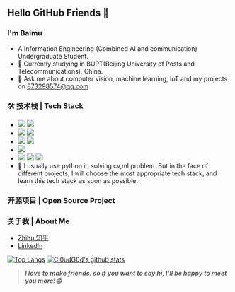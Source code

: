<!--
### Hi there is Baimu 柏慕 👋


**baimuchu/baimuchu** is a ✨ _special_ ✨ repository because its `README.md` (this file) appears on your GitHub profile.

Here are some ideas to get you started:

- 🔭 I’m currently working on ...
- 🌱 I’m currently learning ...
- 👯 I’m looking to collaborate on ...
- 🤔 I’m looking for help with ...
- 💬 Ask me about ...
- 📫 How to reach me: ...
- 😄 Pronouns: ...
- ⚡ Fun fact: ...
-->
## Hello GitHub Friends 👋

### I'm Baimu

- A Information Engineering (Combined AI and communication) Undergraduate Student.
- 🌱 Currently studying in BUPT(Beijing University of Posts and Telecommunications), China.
- 💬 Ask me about computer vision, machine learning, IoT and my projects on [873298574@qq.com](mailto:873298574@qq.com)

### 🛠 技术栈 | Tech Stack
- <img src="https://img.shields.io/badge/Python-Interpreted-informational?&labelColor=3776AB&color=585858&logo=python&logoColor=FFFFFF"> <img src="https://img.shields.io/badge/JavaScript-Interpreted-informational?&labelColor=F7DF1E&color=585858&logo=javascript&logoColor=FFFFFF">
- <img src="https://img.shields.io/badge/-Compiled-informational?&labelColor=A8B9CC&color=585858&logo=C&logoColor=FFFFFF"> <img src="https://img.shields.io/badge/C++-Compiled-informational?&labelColor=00599C&color=585858&logo=Cplusplus&logocolor=FFFFFF">
- <img src="https://img.shields.io/badge/-MATLAB-informational?&color=585858"> <img src="https://img.shields.io/badge/-MySQL-informational?&color=4479A1&logo=MySQL&logoColor=FFFFFF">
- <img src="https://img.shields.io/badge/Linux-Bash-informational?&labelColor=FCC624&color=585858&logo=linux&logoColor=FFFFFF">
- <img src="https://img.shields.io/badge/-Arduino-informational?&color=00979D&logo=Arduino&logoColor=FFFFFF"> <img src="https://img.shields.io/badge/Espressif-informational?&color=E7352C&logo=Espressif&logoColor=FFFFFF"> <img src="https://img.shields.io/badge/Alibaba Cloud-informational?&color=FF6A00&logo=Alibaba Cloud&logoColor=FFFFFF">
- 🤔 I usually use python in solving cv,ml problem. But in the face of different projects, I will choose the most appropriate tech stack, and learn this tech stack as soon as possible.

### 开源项目 | Open Source Project

### 关于我 | About Me
- [Zhihu 知乎](https://www.zhihu.com/people/zhu-bo-xiang-72)
- [LinkedIn](https://www.linkedin.com/in/boxiang-zhu-0835181a9/)

[![Top Langs](https://github-readme-stats.vercel.app/api/top-langs/?username=baimuchu)](https://github.com/anuraghazra/github-readme-stats)
[![Cl0udG0d's github stats](https://github-readme-stats.vercel.app/api?username=baimuchu&show_icons=true&theme=dark)](https://github.com/anuraghazra/github-readme-stats)

> ***I love to make friends. so if you want to say hi, I'll be happy to meet you more!😊***

